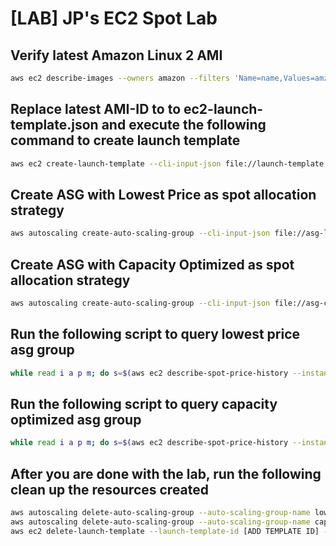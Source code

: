 # [LAB] JP's EC2 Spot Lab

## Verify latest Amazon Linux 2 AMI

```bash
aws ec2 describe-images --owners amazon --filters 'Name=name,Values=amzn2-ami-hvm-2.0.????????-x86_64-gp2' 'Name=state,Values=available' --output json | jq -r '.Images | sort_by(.CreationDate) | last(.[]).ImageId'
```

## Replace latest AMI-ID to to ec2-launch-template.json and execute the following command to create launch template

```bash
aws ec2 create-launch-template --cli-input-json file://launch-template.json
```

## Create ASG with Lowest Price as spot allocation strategy

```bash
aws autoscaling create-auto-scaling-group --cli-input-json file://asg-lowest-price-n-1.json
```

## Create ASG with Capacity Optimized as spot allocation strategy

```bash
aws autoscaling create-auto-scaling-group --cli-input-json file://asg-capacity-optimized.json
```

## Run the following script to query lowest price asg group

```bash
while read i a p m; do s=$(aws ec2 describe-spot-price-history --instance-types $i --availability-zone $a --product-descriptions "Linux/UNIX (Amazon VPC)" --start-time $(date +%FT%TZ) --end-time $(date +%FT%TZ) --output text); echo -e $s'\t'$m | awk -F'\t' '{print $2, $3, $7, $5, ($7-$5)/$7*100}'; done < <(for sir in $(aws ec2 describe-instances --filters "Name=tag:aws:autoscaling:groupName,Values=lowest-price-n-1" "Name=instance-state-name,Values=running" "Name=instance-lifecycle,Values=spot" --query 'Reservations[*].Instances[*].[SpotInstanceRequestId]' --output text); do aws ec2 describe-spot-instance-requests --spot-instance-request-ids $sir --query 'SpotInstanceRequests[*].[LaunchSpecification.InstanceType, LaunchedAvailabilityZone, ProductDescription, SpotPrice]' --output text; done)
```

## Run the following script to query capacity optimized asg group

```bash
while read i a p m; do s=$(aws ec2 describe-spot-price-history --instance-types $i --availability-zone $a --product-descriptions "Linux/UNIX (Amazon VPC)" --start-time $(date +%FT%TZ) --end-time $(date +%FT%TZ) --output text); echo -e $s'\t'$m | awk -F'\t' '{print $2, $3, $7, $5, ($7-$5)/$7*100}'; done < <(for sir in $(aws ec2 describe-instances --filters "Name=tag:aws:autoscaling:groupName,Values=capacity-optimized" "Name=instance-state-name,Values=running" "Name=instance-lifecycle,Values=spot" --query 'Reservations[*].Instances[*].[SpotInstanceRequestId]' --output text); do aws ec2 describe-spot-instance-requests --spot-instance-request-ids $sir --query 'SpotInstanceRequests[*].[LaunchSpecification.InstanceType, LaunchedAvailabilityZone, ProductDescription, SpotPrice]' --output text; done)
```

## After you are done with the lab, run the following clean up the resources created

```bash
aws autoscaling delete-auto-scaling-group --auto-scaling-group-name lowest-price-n-1 --force-delete
aws autoscaling delete-auto-scaling-group --auto-scaling-group-name capacity-optimized --force-delete
aws ec2 delete-launch-template --launch-template-id [ADD TEMPLATE ID] --region us-east-1
